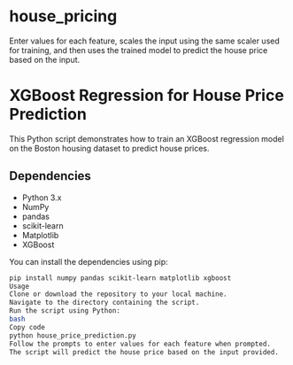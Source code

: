 # house_pricing
Enter values for each feature, scales the input using the same scaler used for training, and then uses the trained model to predict the house price based on the input.
# XGBoost Regression for House Price Prediction

This Python script demonstrates how to train an XGBoost regression model on the Boston housing dataset to predict house prices.

## Dependencies
- Python 3.x
- NumPy
- pandas
- scikit-learn
- Matplotlib
- XGBoost

You can install the dependencies using pip:
```bash
pip install numpy pandas scikit-learn matplotlib xgboost
Usage
Clone or download the repository to your local machine.
Navigate to the directory containing the script.
Run the script using Python:
bash
Copy code
python house_price_prediction.py
Follow the prompts to enter values for each feature when prompted.
The script will predict the house price based on the input provided.
